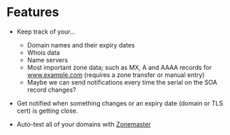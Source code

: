 # Features

* Keep track of your...
  - Domain names and their expiry dates
  - Whois data
  - Name servers
  - Most important zone data; such as MX, A and AAAA records for www.example.com (requires a zone transfer or manual entry)
  - Maybe we can send notifications every time the serial on the SOA record changes?

* Get notified when something changes or an expiry date (domain or TLS cert) is getting close.

* Auto-test all of your domains with [Zonemaster](https://www.zonemaster.net/)
